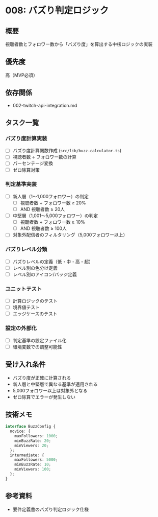 # 008: バズり判定ロジック

## 概要
視聴者数とフォロワー数から「バズり度」を算出する中核ロジックの実装

## 優先度
高（MVP必須）

## 依存関係
- 002-twitch-api-integration.md

## タスク一覧

### バズり度計算実装
- [ ] バズり度計算関数作成 (`src/lib/buzz-calculator.ts`)
- [ ] 視聴者数 ÷ フォロワー数の計算
- [ ] パーセンテージ変換
- [ ] ゼロ除算対策

### 判定基準実装
- [ ] 新人層（1〜1,000フォロワー）の判定
  - [ ] 視聴者数 ÷ フォロワー数 ≥ 20%
  - [ ] AND 視聴者数 ≥ 20人
- [ ] 中堅層（1,001〜5,000フォロワー）の判定
  - [ ] 視聴者数 ÷ フォロワー数 ≥ 10%
  - [ ] AND 視聴者数 ≥ 100人
- [ ] 対象外配信者のフィルタリング（5,000フォロワー以上）

### バズりレベル分類
- [ ] バズりレベルの定義（低・中・高・超）
- [ ] レベル別の色分け定義
- [ ] レベル別のアイコン/バッジ定義

### ユニットテスト
- [ ] 計算ロジックのテスト
- [ ] 境界値テスト
- [ ] エッジケースのテスト

### 設定の外部化
- [ ] 判定基準の設定ファイル化
- [ ] 環境変数での調整可能性

## 受け入れ条件
- バズり度が正確に計算される
- 新人層と中堅層で異なる基準が適用される
- 5,000フォロワー以上は対象外となる
- ゼロ除算でエラーが発生しない

## 技術メモ
```typescript
interface BuzzConfig {
  novice: {
    maxFollowers: 1000;
    minBuzzRate: 20;
    minViewers: 20;
  };
  intermediate: {
    maxFollowers: 5000;
    minBuzzRate: 10;
    minViewers: 100;
  };
}
```

## 参考資料
- 要件定義書のバズり判定ロジック仕様